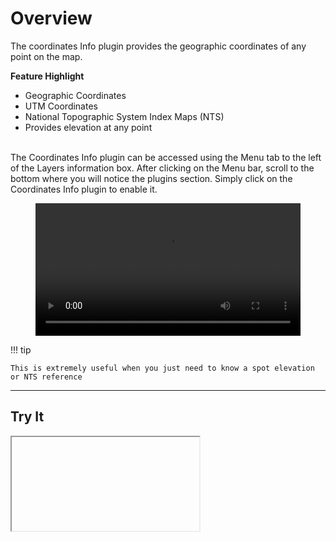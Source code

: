 # Overview

The coordinates Info plugin provides the geographic coordinates of any point on the map.

**Feature Highlight**

- Geographic Coordinates
- UTM Coordinates
- National Topographic System Index Maps (NTS)
- Provides elevation at any point

<br>
The Coordinates Info plugin can be accessed using the Menu tab to the left of the Layers information box. After clicking on the Menu bar, scroll to the bottom where you will notice the plugins section. Simply click on the Coordinates Info plugin to enable it.

<figure>
<video style="width:100%"  controls>
  <source src="/assets/videos/coords/coord1.mp4" type="video/mp4">
Your browser does not support the video tag.
</video>
</figure>

!!! tip

    This is extremely useful when you just need to know a spot elevation or NTS reference

---

## Try It

<iframe id="iframe1" allowfullscreen=true importance = high data-src="https://negice.github.io/usecase/coord/samples/coord-index.html"></iframe>
<br>
